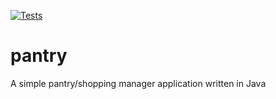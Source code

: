 [![Tests](https://github.com/roger-willian/pantry/actions/workflows/build.yml/badge.svg)](https://github.com/roger-willian/pantry/actions/workflows/build.yml)

# pantry
A simple pantry/shopping manager application written in Java

